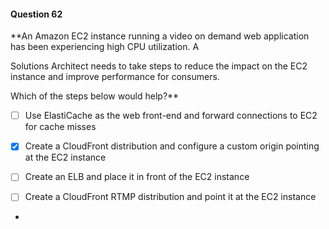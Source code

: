 #### Question  62


**An Amazon EC2 instance running a video on demand web application has been experiencing high CPU utilization. A

Solutions Architect needs to take steps to reduce the impact on the EC2 instance and improve performance for consumers.

Which of the steps below would help?**


- [ ] Use ElastiCache as the web front-end and forward connections to EC2 for cache misses


- [x] Create a CloudFront distribution and configure a custom origin pointing at the EC2 instance


- [ ] Create an ELB and place it in front of the EC2 instance


- [ ] Create a CloudFront RTMP distribution and point it at the EC2 instance


*